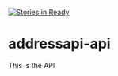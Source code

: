 [![Stories in Ready](https://badge.waffle.io/codeforkansascity/addressapi-api.png?label=ready&title=Ready)](https://waffle.io/codeforkansascity/addressapi-api)
# addressapi-api
This is the API
